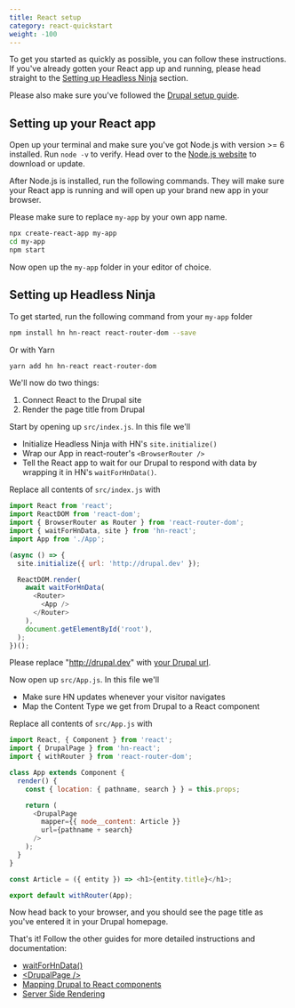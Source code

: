 ```yaml
---
title: React setup
category: react-quickstart
weight: -100
---
```


To get you started as quickly as possible, you can follow these instructions. If you've already gotten your React app up and running, please head straight to the [Setting up Headless Ninja](#setting-up-headless-ninja) section.

Please also make sure you've followed the [Drupal setup guide](/docs/drupal-quickstart).

## Setting up your React app
Open up your terminal and make sure you've got Node.js with version >= 6 installed. Run `node -v` to verify. Head over to the [Node.js website](https://nodejs.org) to download or update.

After Node.js is installed, run the following commands. They will make sure your React app is running and will open up your brand new app in your browser.

Please make sure to replace `my-app` by your own app name.
```bash
npx create-react-app my-app
cd my-app
npm start
```

Now open up the `my-app` folder in your editor of choice.

## Setting up Headless Ninja
To get started, run the following command from your `my-app` folder
```bash
npm install hn hn-react react-router-dom --save
```
Or with Yarn
```bash
yarn add hn hn-react react-router-dom
```
We'll now do two things:
1) Connect React to the Drupal site
2) Render the page title from Drupal

Start by opening up `src/index.js`. In this file we'll
- Initialize Headless Ninja with HN's `site.initialize()`
- Wrap our App in react-router's `<BrowserRouter />`
- Tell the React app to wait for our Drupal to respond with data by wrapping it in HN's `waitForHnData()`.

Replace all contents of `src/index.js` with
```javascript
import React from 'react';
import ReactDOM from 'react-dom';
import { BrowserRouter as Router } from 'react-router-dom';
import { waitForHnData, site } from 'hn-react';
import App from './App';

(async () => {
  site.initialize({ url: 'http://drupal.dev' });

  ReactDOM.render(
    await waitForHnData(
      <Router>
        <App />
      </Router>
    ),
    document.getElementById('root'),
  );
})();
```

Please replace "<http://drupal.dev>" with [your Drupal url](/docs/drupal-quickstart).

Now open up `src/App.js`. In this file we'll
- Make sure HN updates whenever your visitor navigates
- Map the Content Type we get from Drupal to a React component

Replace all contents of `src/App.js` with
```javascript
import React, { Component } from 'react';
import { DrupalPage } from 'hn-react';
import { withRouter } from 'react-router-dom';

class App extends Component {
  render() {
    const { location: { pathname, search } } = this.props;

    return (
      <DrupalPage
        mapper={{ node__content: Article }}
        url={pathname + search}
      />
    );
  }
}

const Article = ({ entity }) => <h1>{entity.title}</h1>;

export default withRouter(App);
```

Now head back to your browser, and you should see the page title as you've entered it in your Drupal homepage.

That's it! Follow the other guides for more detailed instructions and documentation:
- [waitForHnData()](/docs/react/wait-for-hn-data)
- [\<DrupalPage />](/docs/react/DrupalPage)
- [Mapping Drupal to React components](/docs/react/mappers)
- [Server Side Rendering](/docs/react-quickstart/server-side-rendering)
